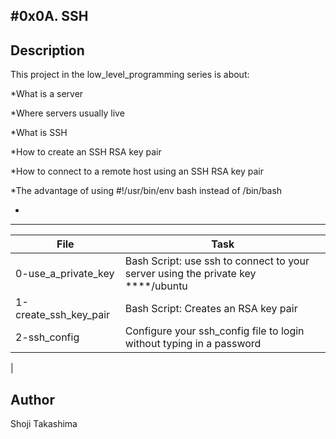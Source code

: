 #0x0A. SSH
---
## Description

This project in the low_level_programming series is about:

*What is a server

*Where servers usually live

*What is SSH

*How to create an SSH RSA key pair

*How to connect to a remote host using an SSH RSA key pair

*The advantage of using #!/usr/bin/env bash instead of /bin/bash

*

---
File|Task
---|---
0-use_a_private_key | Bash Script: use ssh to connect to your server using the private key ****/ubuntu
1-create_ssh_key_pair | Bash Script: Creates an RSA key pair
2-ssh_config | Configure your ssh_config file to login without typing in a password
 | 

## Author
 Shoji Takashima
